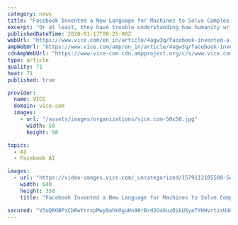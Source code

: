 ```yaml
---
category: news
title: "Facebook Invented a New Language for Machines to Solve Complex Math Equations"
excerpt: "Or at least, they have trouble understanding how humanity writes math equations. Facebook’s AI research team, however, claims to have developed a new approach to turn complex math problems into ..."
publishedDateTime: 2020-01-17T08:25:00Z
webUrl: "https://www.vice.com/en_in/article/4agw3q/facebook-invented-a-new-language-for-machines-to-solve-complex-math-equations"
ampWebUrl: "https://www.vice.com/amp/en_in/article/4agw3q/facebook-invented-a-new-language-for-machines-to-solve-complex-math-equations"
cdnAmpWebUrl: "https://www-vice-com.cdn.ampproject.org/c/s/www.vice.com/amp/en_in/article/4agw3q/facebook-invented-a-new-language-for-machines-to-solve-complex-math-equations"
type: article
quality: 71
heat: 71
published: true

provider:
  name: VICE
  domain: vice.com
  images:
    - url: "/assets/images/organizations/vice.com-50x50.jpg"
      width: 50
      height: 50

topics:
  - AI
  - Facebook AI

images:
  - url: "https://video-images.vice.com/_uncategorized/1579112105508-Screen-Shot-2020-01-15-at-11204-PM.png?resize=640:*"
    width: 640
    height: 358
    title: "Facebook Invented a New Language for Machines to Solve Complex Math Equations"

secured: "V3uQROBPzCbRwYrrxpMwy9ahkOguHn98rBrd2O46uzOikUSyeTYHHvrtzxUUCbELCBYxJ4f4b1cJMhSuZc+QNR6uOmv1PXK+/gwGBZyniwKM8yWPbZzhqc7EQwCmqtOdRPZgKG4wqmeonSxs1HEZzd/AD4hkaCsirExaMk0HtwM8NNta8CtueP9BWqtwLzoP3sM7VVo/hog9i3TMrGwxRVIySLZpWZ/Oxk1+6IP9RVgZ5ChTksZfdeaEf+UixV6cc3iCnE7ojDsc80Hg3dtGwrKhdvIYl4VzCcZTL4WYhXaAQ0/psG3DhXuElHeUAkon;KfXcLYnUoH4tBUG35S/ekQ=="
---
```


